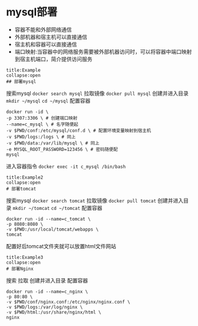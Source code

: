 # mysql部署
- 容器不能和外部网络通信
- 外部机器和宿主机可以直接通信
- 宿主机和容器可以直接通信
- 端口映射:当容器中的网络服务需要被外部机器访问时，可以将容器中端口映射到宿主机端口，简介提供访问服务

```ad-example
title:Example
collapse:open
## 部署mysql
```
搜索mysql
`docker search mysql`
拉取镜像
`docker pull mysql`
创建并进入目录
`mkdir ~/mysql`
`cd ~/mysql`
配置容器
```shell
docker run -id \ 
-p 3307:3306 \ # 创建端口映射
--name=c_mysql \ # 名字随便起
-v $PWD/conf:/etc/mysql/conf.d \ # 配置环境变量映射到宿主机
-v $PWD/logs:/logs \ # 同上
-v $PWD/data:/var/lib/mysql \ # 同上
-e MYSQL_ROOT_PASSWORD=123456 \ # 密码随便配
mysql
```

进入容器指令
`docker exec -it c_mysql /bin/bash`

```ad-example
title:Example2
collapse:open
# 部署tomcat
```
搜索mysql
`docker search tomcat`
拉取镜像
`docker pull tomcat`
创建并进入目录
`mkdir ~/tomcat`
`cd ~/tomcat`
配置容器
```shell
docker run -id --name=c_tomcat \
-p 8080:8080 \
-v $PWD:/usr/local/tomcat/webapps \
tomcat
```
配置好后tomcat文件夹就可以放置html文件网站

```ad-example
title:Example3
collapse:open
# 部署Nginx
```
搜索
拉取
创建并进入目录
配置容器
```shell
docker run -id --name=c_nginx \
-p 80:80 \
-v $PWD/conf/nginx.conf:/etc/nginx/nginx.conf \
-v $PWD/logs:/var/log/nginx \
-v $PWD/html:/usr/share/nginx/html \
nginx
```

